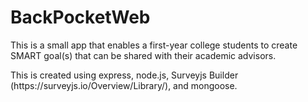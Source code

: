 # BackPocketWeb
<p>This is a small app that enables a first-year college students to create SMART goal(s) that can be shared with their academic advisors.</p>
<p>This is created using express, node.js, Surveyjs Builder (https://surveyjs.io/Overview/Library/), and mongoose.</p>
